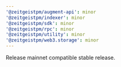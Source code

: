 ```yaml
---
'@zeitgeistpm/augment-api': minor
'@zeitgeistpm/indexer': minor
'@zeitgeistpm/sdk': minor
'@zeitgeistpm/rpc': minor
'@zeitgeistpm/utility': minor
'@zeitgeistpm/web3.storage': minor
---
```


Release mainnet compatible stable release.
